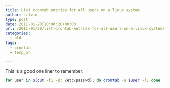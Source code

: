 ```yaml
---
title: List crontab entries for all users on a linux system
author: silviu
type: post
date: 2011-01-20T10:00:20+00:00
url: /2011/01/20/list-crontab-entries-for-all-users-on-a-linux-system/
categories:
  - old
tags:
  - crontab
  - temp_on

---
```

This is a good one liner to remember:

```bash
for user in $(cut -f1 -d: /etc/passwd); do crontab -u $user -l; done
```
